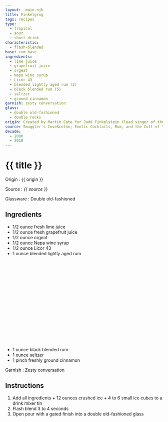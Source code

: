 ```yaml
---
layout: _main.njk
title: Finkelgrog
tags: recipes
type:
  - tropical
  - sour
  - short drink
characteristic:
  - flash-blended
base: rum base
ingredients:
  - lime juice
  - grapefruit juice
  - orgeat
  - Napa wine syrup
  - Licor 43
  - blended lightly aged rum (2)
  - black blended rum (5)
  - seltzer
  - ground cinnamon
garnish: zesty conversation
glass:
  - double old-fashioned
  - double rocks
origin: Created by Martin Cate for Judd Finkelstein (lead singer of the <a href="https://www.allmusic.com/album/the-wiki-wiki-grog-shop-mw0001557473" target="_blank" rel="external noopener">Maikai Gents</a>) for his home bar (the Wiki Wiki Grog Shop). Inspired by Finkelstein's day job as a Napa County wine producer.
source: Smuggler's Cove&colon; Exotic Cocktails, Rum, and the Cult of Tiki
decade:
  - 2000
  - 2010
---
```

<!-- markdownlint-disable MD025 -->
# {{ title }}
<!-- markdownlint-disable MD025 -->

Origin
  : {{ origin }}

Source
  : <cite>{{ source }}</cite>

Glassware
  : Double old-fashioned

## Ingredients

* 1/2 ounce fresh lime juice
* 1/2 ounce fresh grapefruit juice
* 1/2 ounce orgeat
* 1/2 ounce Napa wine syrup
* 1/2 ounce Licor 43
* 1 ounce blended lightly aged rum<icon-l space="1em" class="bigger" label="(2)"><span class="with-icon"><svg class="icon"><use href="/assets/images/icons/circle-2.svg#circle-2"></use></svg></span></icon-l>
* 1 ounce black blended rum<icon-l space="1em" class="bigger" label="(5)"><span class="with-icon"><svg class="icon"><use href="/assets/images/icons/circle-5.svg#circle-5"></use></svg></span></icon-l>
* 1 ounce seltzer
* 1 pinch freshly ground cinnamon

Garnish
  : Zesty conversation

## Instructions

1. Add all ingredients + 12 ounces crushed ice + 4 to 6 small ice cubes to a drink mixer tin
2. Flash blend 3 to 4 seconds
3. Open pour with a gated finish into a double old-fashioned glass
